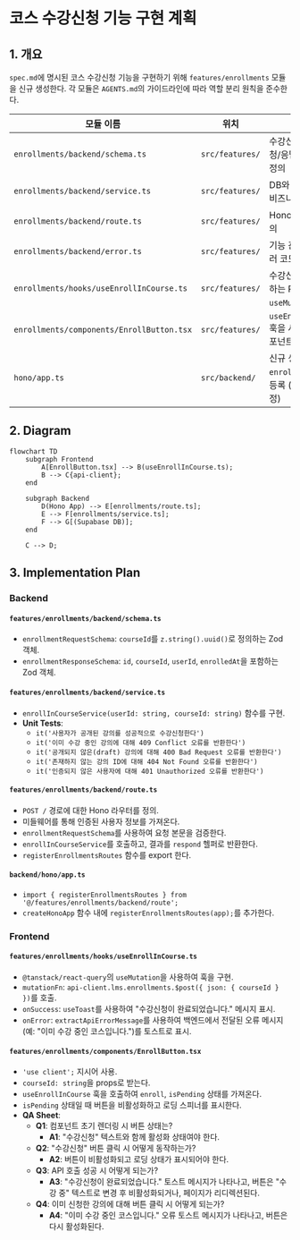 # 코스 수강신청 기능 구현 계획

## 1. 개요

`spec.md`에 명시된 코스 수강신청 기능을 구현하기 위해 `features/enrollments` 모듈을 신규 생성한다. 각 모듈은 `AGENTS.md`의 가이드라인에 따라 역할 분리 원칙을 준수한다.

| 모듈 이름 | 위치 | 설명 |
| --- | --- | --- |
| `enrollments/backend/schema.ts` | `src/features/` | 수강신청 API의 요청/응답 Zod 스키마 정의 |
| `enrollments/backend/service.ts` | `src/features/` | DB와 통신하며 핵심 비즈니스 로직 처리 |
| `enrollments/backend/route.ts` | `src/features/` | Hono API 라우트 정의 |
| `enrollments/backend/error.ts` | `src/features/` | 기능 관련 커스텀 에러 코드 정의 |
| `enrollments/hooks/useEnrollInCourse.ts` | `src/features/` | 수강신청 API를 호출하는 React Query `useMutation` 훅 |
| `enrollments/components/EnrollButton.tsx` | `src/features/` | `useEnrollInCourse` 훅을 사용하는 UI 컴포넌트 |
| `hono/app.ts` | `src/backend/` | 신규 생성된 `enrollments` 라우트 등록 (기존 파일 수정) |

## 2. Diagram

```mermaid
flowchart TD
    subgraph Frontend
        A[EnrollButton.tsx] --> B(useEnrollInCourse.ts);
        B --> C{api-client};
    end

    subgraph Backend
        D(Hono App) --> E[enrollments/route.ts];
        E --> F[enrollments/service.ts];
        F --> G[(Supabase DB)];
    end

    C --> D;
```

## 3. Implementation Plan

### Backend

#### `features/enrollments/backend/schema.ts`
- `enrollmentRequestSchema`: `courseId`를 `z.string().uuid()`로 정의하는 Zod 객체.
- `enrollmentResponseSchema`: `id`, `courseId`, `userId`, `enrolledAt`을 포함하는 Zod 객체.

#### `features/enrollments/backend/service.ts`
- `enrollInCourseService(userId: string, courseId: string)` 함수를 구현.
- **Unit Tests**:
    - `it('사용자가 공개된 강의를 성공적으로 수강신청한다')`
    - `it('이미 수강 중인 강의에 대해 409 Conflict 오류를 반환한다')`
    - `it('공개되지 않은(draft) 강의에 대해 400 Bad Request 오류를 반환한다')`
    - `it('존재하지 않는 강의 ID에 대해 404 Not Found 오류를 반환한다')`
    - `it('인증되지 않은 사용자에 대해 401 Unauthorized 오류를 반환한다')`

#### `features/enrollments/backend/route.ts`
- `POST /` 경로에 대한 Hono 라우터를 정의.
- 미들웨어를 통해 인증된 사용자 정보를 가져온다.
- `enrollmentRequestSchema`를 사용하여 요청 본문을 검증한다.
- `enrollInCourseService`를 호출하고, 결과를 `respond` 헬퍼로 반환한다.
- `registerEnrollmentsRoutes` 함수를 export 한다.

#### `backend/hono/app.ts`
- `import { registerEnrollmentsRoutes } from '@/features/enrollments/backend/route';`
- `createHonoApp` 함수 내에 `registerEnrollmentsRoutes(app);`를 추가한다.

### Frontend

#### `features/enrollments/hooks/useEnrollInCourse.ts`
- `@tanstack/react-query`의 `useMutation`을 사용하여 훅을 구현.
- `mutationFn`: `api-client.lms.enrollments.$post({ json: { courseId } })`를 호출.
- `onSuccess`: `useToast`를 사용하여 "수강신청이 완료되었습니다." 메시지 표시.
- `onError`: `extractApiErrorMessage`를 사용하여 백엔드에서 전달된 오류 메시지(예: "이미 수강 중인 코스입니다.")를 토스트로 표시.

#### `features/enrollments/components/EnrollButton.tsx`
- `'use client';` 지시어 사용.
- `courseId: string`을 props로 받는다.
- `useEnrollInCourse` 훅을 호출하여 `enroll`, `isPending` 상태를 가져온다.
- `isPending` 상태일 때 버튼을 비활성화하고 로딩 스피너를 표시한다.
- **QA Sheet**:
    - **Q1**: 컴포넌트 초기 렌더링 시 버튼 상태는?
        - **A1**: "수강신청" 텍스트와 함께 활성화 상태여야 한다.
    - **Q2**: "수강신청" 버튼 클릭 시 어떻게 동작하는가?
        - **A2**: 버튼이 비활성화되고 로딩 상태가 표시되어야 한다.
    - **Q3**: API 호출 성공 시 어떻게 되는가?
        - **A3**: "수강신청이 완료되었습니다." 토스트 메시지가 나타나고, 버튼은 "수강 중" 텍스트로 변경 후 비활성화되거나, 페이지가 리디렉션된다.
    - **Q4**: 이미 신청한 강의에 대해 버튼 클릭 시 어떻게 되는가?
        - **A4**: "이미 수강 중인 코스입니다." 오류 토스트 메시지가 나타나고, 버튼은 다시 활성화된다.
